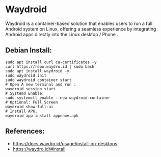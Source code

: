 Waydroid
========

Waydroid is a container-based solution that enables users to run a full Android system on Linux, offering a seamless experience by integrating Android apps directly into the Linux desktop / Phone . 

Debian Install:
---------------
```
sudo apt install curl ca-certificates -y
curl https://repo.waydro.id | sudo bash
sudo apt install waydroid -y
sudo waydroid init
sudo waydroid container start
# Open A new terminal and run :
waydroid session start
# Systemd Enable:
sudo systemctl enable --now waydroid-container
# Optional: Full Screen
waydroid show-full-ui
# Install APK;
waydroid app install appname.apk
```

References:
-----------
* https://docs.waydro.id/usage/install-on-desktops
* https://waydro.id/#install